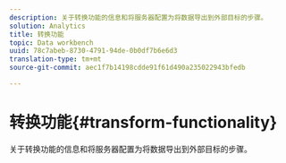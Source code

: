 ```yaml
---
description: 关于转换功能的信息和将服务器配置为将数据导出到外部目标的步骤。
solution: Analytics
title: 转换功能
topic: Data workbench
uuid: 78c7abeb-8730-4791-94de-0b0df7b6e6d3
translation-type: tm+mt
source-git-commit: aec1f7b14198cdde91f61d490a235022943bfedb

---
```



# 转换功能{#transform-functionality}

关于转换功能的信息和将服务器配置为将数据导出到外部目标的步骤。

